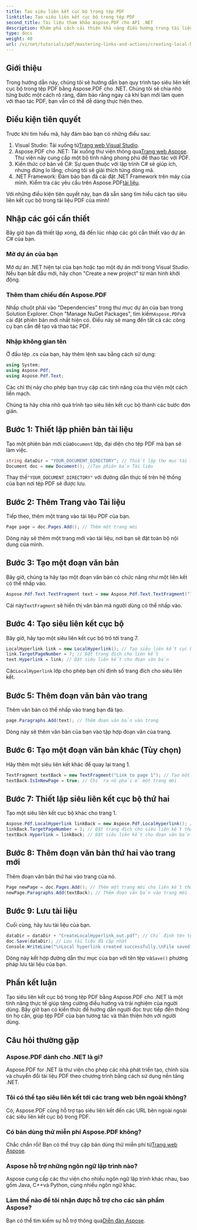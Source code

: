 ```yaml
---
title: Tạo siêu liên kết cục bộ trong tệp PDF
linktitle: Tạo siêu liên kết cục bộ trong tệp PDF
second_title: Tài liệu tham khảo Aspose.PDF cho API .NET
description: Khám phá cách cải thiện khả năng điều hướng trong tài liệu PDF của bạn bằng cách tạo siêu liên kết cục bộ bằng Aspose.PDF cho .NET. Hướng dẫn từng bước này sẽ hướng dẫn bạn thực hiện toàn bộ quy trình.
type: docs
weight: 40
url: /vi/net/tutorials/pdf/mastering-links-and-actions/creating-local-hyperlink/
---
```

## Giới thiệu

Trong hướng dẫn này, chúng tôi sẽ hướng dẫn bạn quy trình tạo siêu liên kết cục bộ trong tệp PDF bằng Aspose.PDF cho .NET. Chúng tôi sẽ chia nhỏ từng bước một cách rõ ràng, đảm bảo rằng ngay cả khi bạn mới làm quen với thao tác PDF, bạn vẫn có thể dễ dàng thực hiện theo.

## Điều kiện tiên quyết

Trước khi tìm hiểu mã, hãy đảm bảo bạn có những điều sau:

1.  Visual Studio: Tải xuống từ[Trang web Visual Studio](https://visualstudio.microsoft.com/).
2.  Aspose.PDF cho .NET: Tải xuống thư viện thông qua[Trang web Aspose](https://releases.aspose.com/pdf/net/). Thư viện này cung cấp một bộ tính năng phong phú để thao tác với PDF.
3. Kiến thức cơ bản về C#: Sự quen thuộc với lập trình C# sẽ giúp ích, nhưng đừng lo lắng; chúng tôi sẽ giải thích từng dòng mã.
4. .NET Framework: Đảm bảo bạn đã cài đặt .NET Framework trên máy của mình. Kiểm tra các yêu cầu trên Aspose.PDF[tài liệu](https://reference.aspose.com/pdf/net/).

Với những điều kiện tiên quyết này, bạn đã sẵn sàng tìm hiểu cách tạo siêu liên kết cục bộ trong tài liệu PDF của mình!

## Nhập các gói cần thiết

Bây giờ bạn đã thiết lập xong, đã đến lúc nhập các gói cần thiết vào dự án C# của bạn.

### Mở dự án của bạn

Mở dự án .NET hiện tại của bạn hoặc tạo một dự án mới trong Visual Studio. Nếu bạn bắt đầu mới, hãy chọn "Create a new project" từ màn hình khởi động.

### Thêm tham chiếu đến Aspose.PDF

 Nhấp chuột phải vào "Dependencies" trong thư mục dự án của bạn trong Solution Explorer. Chọn "Manage NuGet Packages", tìm kiếm`Aspose.PDF`và cài đặt phiên bản mới nhất hiện có. Điều này sẽ mang đến tất cả các công cụ bạn cần để tạo và thao tác PDF.

### Nhập không gian tên

Ở đầu tệp .cs của bạn, hãy thêm lệnh sau bằng cách sử dụng:

```csharp
using System;
using Aspose.Pdf;
using Aspose.Pdf.Text;
```

Các chỉ thị này cho phép bạn truy cập các tính năng của thư viện một cách liền mạch.

Chúng ta hãy chia nhỏ quá trình tạo siêu liên kết cục bộ thành các bước đơn giản.

## Bước 1: Thiết lập phiên bản tài liệu

 Tạo một phiên bản mới của`Document` lớp, đại diện cho tệp PDF mà bạn sẽ làm việc.

```csharp
string dataDir = "YOUR_DOCUMENT_DIRECTORY"; // Thiết lập thư mục tài liệu của bạn
Document doc = new Document(); //Tạo phiên bản Tài liệu
```

 Thay thế`"YOUR_DOCUMENT_DIRECTORY"` với đường dẫn thực tế trên hệ thống của bạn nơi tệp PDF sẽ được lưu.

## Bước 2: Thêm Trang vào Tài liệu

Tiếp theo, thêm một trang vào tài liệu PDF của bạn.

```csharp
Page page = doc.Pages.Add(); // Thêm một trang mới
```

Dòng này sẽ thêm một trang mới vào tài liệu, nơi bạn sẽ đặt toàn bộ nội dung của mình.

## Bước 3: Tạo một đoạn văn bản

Bây giờ, chúng ta hãy tạo một đoạn văn bản có chức năng như một liên kết có thể nhấp vào.

```csharp
Aspose.Pdf.Text.TextFragment text = new Aspose.Pdf.Text.TextFragment("link page number test to page 7"); // Tạo một đoạn văn bản
```

 Cái này`TextFragment` sẽ hiển thị văn bản mà người dùng có thể nhấp vào.

## Bước 4: Tạo siêu liên kết cục bộ

Bây giờ, hãy tạo một siêu liên kết cục bộ trỏ tới trang 7.

```csharp
LocalHyperlink link = new LocalHyperlink(); // Tạo siêu liên kết cục bộ
link.TargetPageNumber = 7; // Đặt trang đích cho liên kết
text.Hyperlink = link; // Đặt siêu liên kết cho đoạn văn bản
```

 Các`LocalHyperlink` lớp cho phép bạn chỉ định số trang đích cho siêu liên kết.

## Bước 5: Thêm đoạn văn bản vào trang

Thêm văn bản có thể nhấp vào trang bạn đã tạo.

```csharp
page.Paragraphs.Add(text); // Thêm đoạn văn bản vào trang
```

Dòng này sẽ thêm văn bản của bạn vào tập hợp đoạn văn của trang.

## Bước 6: Tạo một đoạn văn bản khác (Tùy chọn)

Hãy thêm một siêu liên kết khác để quay lại trang 1.

```csharp
TextFragment textBack = new TextFragment("Link to page 1"); // Tạo một đoạn văn bản mới
textBack.IsInNewPage = true; // Chỉ ra nó phải ở một trang mới
```

## Bước 7: Thiết lập siêu liên kết cục bộ thứ hai

Tạo một siêu liên kết cục bộ khác cho trang 1.

```csharp
Aspose.Pdf.LocalHyperlink linkBack = new Aspose.Pdf.LocalHyperlink(); // Tạo một siêu liên kết cục bộ khác
linkBack.TargetPageNumber = 1; // Đặt trang đích cho siêu liên kết thứ hai
textBack.Hyperlink = linkBack; // Đặt siêu liên kết cho đoạn văn bản thứ hai
```

## Bước 8: Thêm đoạn văn bản thứ hai vào trang mới

Thêm đoạn văn bản thứ hai vào trang của nó.

```csharp
Page newPage = doc.Pages.Add(); // Thêm một trang mới cho liên kết thứ hai
newPage.Paragraphs.Add(textBack); // Thêm đoạn văn bản vào trang mới
```

## Bước 9: Lưu tài liệu

Cuối cùng, hãy lưu tài liệu của bạn.

```csharp
dataDir = dataDir + "CreateLocalHyperlink_out.pdf"; // Chỉ định tên tệp đầu ra
doc.Save(dataDir); // Lưu tài liệu đã cập nhật
Console.WriteLine("\nLocal hyperlink created successfully.\nFile saved at " + dataDir);
```

 Dòng này kết hợp đường dẫn thư mục của bạn với tên tệp và`Save()` phương pháp lưu tài liệu của bạn.

## Phần kết luận

Tạo siêu liên kết cục bộ trong tệp PDF bằng Aspose.PDF cho .NET là một tính năng thực tế giúp tăng cường điều hướng và trải nghiệm của người dùng. Bây giờ bạn có kiến thức để hướng dẫn người đọc trực tiếp đến thông tin họ cần, giúp tệp PDF của bạn tương tác và thân thiện hơn với người dùng.

## Câu hỏi thường gặp

### Aspose.PDF dành cho .NET là gì?
Aspose.PDF for .NET là thư viện cho phép các nhà phát triển tạo, chỉnh sửa và chuyển đổi tài liệu PDF theo chương trình bằng cách sử dụng nền tảng .NET.

### Tôi có thể tạo siêu liên kết tới các trang web bên ngoài không?
Có, Aspose.PDF cũng hỗ trợ tạo siêu liên kết đến các URL bên ngoài ngoài các siêu liên kết cục bộ trong PDF.

### Có bản dùng thử miễn phí Aspose.PDF không?
 Chắc chắn rồi! Bạn có thể truy cập bản dùng thử miễn phí từ[Trang web Aspose](https://releases.aspose.com/).

### Aspose hỗ trợ những ngôn ngữ lập trình nào?
Aspose cung cấp các thư viện cho nhiều ngôn ngữ lập trình khác nhau, bao gồm Java, C++và Python, cùng nhiều ngôn ngữ khác.

### Làm thế nào để tôi nhận được hỗ trợ cho các sản phẩm Aspose?
 Bạn có thể tìm kiếm sự hỗ trợ thông qua[Diễn đàn Aspose](https://forum.aspose.com/c/pdf/10).
